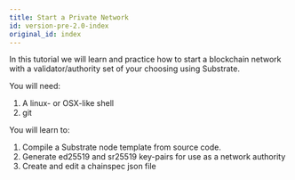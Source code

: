 ```yaml
---
title: Start a Private Network
id: version-pre-2.0-index
original_id: index
---
```


In this tutorial we will learn and practice how to start a blockchain network with a validator/authority set of your choosing using Substrate.

You will need:
1. A linux- or OSX-like shell
2. git

You will learn to:
1. Compile a Substrate node template from source code.
2. Generate ed25519 and sr25519 key-pairs for use as a network authority
3. Create and edit a chainspec json file
